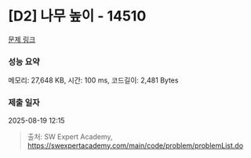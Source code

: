 # [D2] 나무 높이 - 14510 

[문제 링크](https://swexpertacademy.com/main/code/problem/problemDetail.do?contestProbId=AYFofW8qpXYDFAR4) 

### 성능 요약

메모리: 27,648 KB, 시간: 100 ms, 코드길이: 2,481 Bytes

### 제출 일자

2025-08-19 12:15



> 출처: SW Expert Academy, https://swexpertacademy.com/main/code/problem/problemList.do
